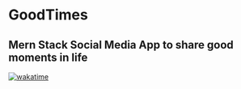 # GoodTimes

## Mern Stack Social Media App to share good moments in life


[![wakatime](https://wakatime.com/badge/github/bfrisbyh92/GoodTimes.svg)](https://wakatime.com/badge/github/bfrisbyh92/GoodTimes)
